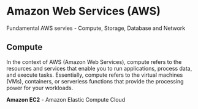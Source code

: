 # Amazon Web Services (AWS)
Fundamental AWS servies - Compute, Storage, Database and Network

## Compute
In the context of AWS (Amazon Web Services), compute refers to the resources and services that enable you to run applications, process data, and execute tasks. Essentially, compute refers to the virtual machines (VMs), containers, or serverless functions that provide the processing power for your workloads.

**Amazon EC2** - Amazon Elastic Compute Cloud

